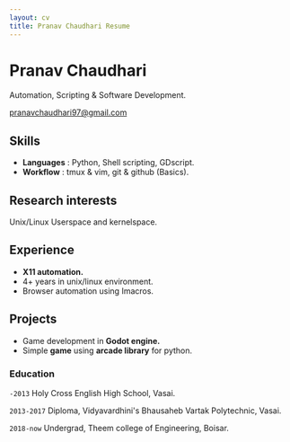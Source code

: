 ```yaml
---
layout: cv
title: Pranav Chaudhari Resume
---
```


# Pranav Chaudhari
Automation, Scripting & Software Development.
<div id="webaddress">
<a href="pranavchaudhari97@gmail.com">pranavchaudhari97@gmail.com</a>
</div>

## Skills

- **Languages** : Python, Shell scripting, GDscript.
- **Workflow**  : tmux & vim, git & github (Basics).

## Research interests

Unix/Linux Userspace and kernelspace.

## Experience

- **X11 automation.**
- 4+ years in unix/linux environment.
- Browser automation using Imacros.

## Projects

- Game development in **Godot engine.**
- Simple **game** using **arcade library** for python.

### Education

`-2013`
Holy Cross English High School, Vasai.

`2013-2017`
Diploma, Vidyavardhini's Bhausaheb Vartak Polytechnic, Vasai.

`2018-now`
Undergrad, Theem college of Engineering, Boisar.




<!-- ### Footer

Last updated: May 2013 -->
